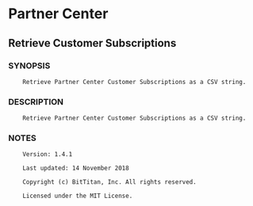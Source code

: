 # Partner Center
## Retrieve Customer Subscriptions
### SYNOPSIS
```
    Retrieve Partner Center Customer Subscriptions as a CSV string.
```
### DESCRIPTION
```
    Retrieve Partner Center Customer Subscriptions as a CSV string.
```
### NOTES
```
    Version: 1.4.1
    Last updated: 14 November 2018
    Copyright (c) BitTitan, Inc. All rights reserved.
    Licensed under the MIT License.
```

